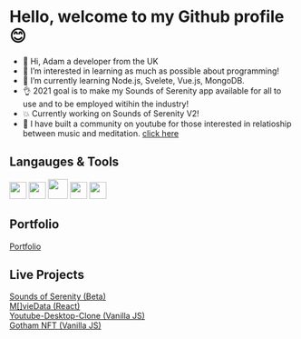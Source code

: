 # Hello, welcome to my Github profile 😊

- 👋 Hi, Adam a developer from the UK
- 👀 I’m interested in learning as much as possible about programming!
- 🌱 I’m currently learning Node.js, Svelete, Vue.js, MongoDB.
- 👌 2021 goal is to make my Sounds of Serenity app available for all to use and to be employed witihin the industry! 
- :collision: Currently working on Sounds of Serenity V2! 
- :musical_note: I have built a community on youtube for those interested in relatioship between music and meditation. <a href="https://www.youtube.com/channel/UC1YkLNMx1vKGDJSX3_ljsEQ" target="_blank">click here</a>

## Langauges & Tools

<div display='flex' >
<img width="30px" margin-right:'5px' src='https://cdn2.iconfinder.com/data/icons/designer-skills/128/code-programming-javascript-software-develop-command-language-256.png'/>
<img width="30px" margin-right:'5px' src='https://cdn4.iconfinder.com/data/icons/logos-3/600/React.js_logo-256.png'/>
<img width="35px" margin-right:'5px' src='https://cdn0.iconfinder.com/data/icons/HTML5/256/HTML_Logo.png'/>
<img width="30px" margin-right:'5px' src='https://cdn1.iconfinder.com/data/icons/logotypes/32/badge-css-3-256.png'/>
<img width="30px" margin-right:'5px' src='https://external-content.duckduckgo.com/iu/?u=http%3A%2F%2Fvanseodesign.com%2Fblog%2Fwp-content%2Fuploads%2F2015%2F09%2Fsass-logo-2.png&f=1&nofb=1'/><br>
<div />

  
## Portfolio
  
<a href="https://www.accode.co.uk/" target="_blank">Portfolio</a> <br>
  
## Live Projects

<a href="https://soundsofserenity.netlify.app/" target="_blank">Sounds of Serenity (Beta)</a> <br>
<a href="https://movie-app-243e1.web.app/" target="_blank">M[]vieData (React)</a><br>
<a href="https://youtube-desktop-clone.netlify.app/" target="_blank">Youtube-Desktop-Clone (Vanilla JS)</a><br>
<a href="https://gothamnft.netlify.app/" target="_blank">Gotham NFT (Vanilla JS)</a><br>



  
  
  
  
  
  
  
  





